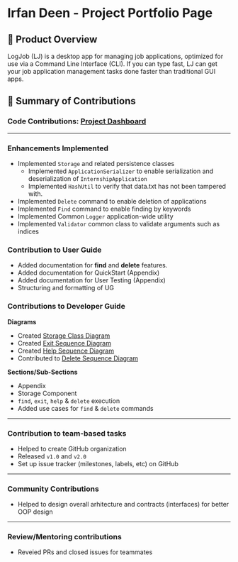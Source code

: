 # Irfan Deen - Project Portfolio Page

## 📌 Product Overview
LogJob (LJ) is a desktop app for managing job applications, optimized for use via a Command Line Interface (CLI). If you can type fast, LJ can get your job application management tasks done faster than traditional GUI apps.

## 🚀 Summary of Contributions

### **Code Contributions:** [Project Dashboard](https://nus-cs2113-ay2425s2.github.io/tp-dashboard/?search=&sort=groupTitle&sortWithin=title&timeframe=commit&mergegroup=&groupSelect=groupByRepos&breakdown=true&checkedFileTypes=docs~functional-code~test-code~other&since=2025-02-21&tabOpen=true&tabType=authorship&tabAuthor=irfandeen&tabRepo=AY2425S2-CS2113-T11a-2%2Ftp%5Bmaster%5D&authorshipIsMergeGroup=false&authorshipFileTypes=docs~functional-code~test-code~other&authorshipIsBinaryFileTypeChecked=false&authorshipIsIgnoredFilesChecked=false)
___
###  **Enhancements Implemented**
- Implemented `Storage` and related persistence classes
   - Implemented `ApplicationSerializer` to enable serialization and deserialization of `InternshipApplication`
   - Implemented `HashUtil` to verify that data.txt has not been tampered with.
- Implemented `Delete` command to enable deletion of applications
- Implemented `Find` command to enable finding by keywords
- Implemented Common `Logger` application-wide utility
- Implemented `Validator` common class to validate arguments such as indices

###  **Contribution to User Guide**
- Added documentation for **find** and **delete** features.
- Added documentation for QuickStart (Appendix)
- Added documentation for User Testing (Appendix)
- Structuring and formatting of UG

###  **Contributions to Developer Guide**

**Diagrams**
-   Created [Storage Class Diagram](../diagrams/class-diagrams/StorageClassDiagram.png)
- Created [Exit Sequence Diagram](../diagrams/sequence-diagrams/exit-sequence.png)
- Created [Help Sequence Diagram](../diagrams/sequence-diagrams/help-sequence.png)
- Contributed to [Delete Sequence Diagram](../diagrams/sequence-diagrams/delete-sequence.png) 

**Sections/Sub-Sections**
- Appendix
- Storage Component
- `find`, `exit`, `help` & `delete` execution
- Added use cases for `find` & `delete` commands

___
### Contribution to team-based tasks
- Helped to create GitHub organization 
- Released `v1.0` and `v2.0`
- Set up issue tracker (milestones, labels, etc) on GitHub

___
### Community Contributions
- Helped to design overall arhitecture and contracts (interfaces) for better OOP design
___
### Review/Mentoring contributions
- Reveied PRs and closed issues for teammates 
